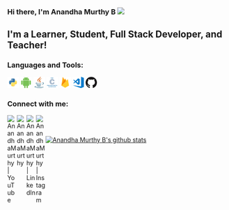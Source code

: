 ### Hi there, I'm Anandha Murthy B <img src="https://media.giphy.com/media/hvRJCLFzcasrR4ia7z/giphy.gif" width="25px">



## I'm a Learner, Student, Full Stack Developer, and Teacher!

<!--
**anandhamurthy/anandhamurthy** is a ✨ _special_ ✨ repository because its `README.md` (this file) appears on your GitHub profile.

Here are some ideas to get you started:

- 🔭 I’m currently working on ...
- 🌱 I’m currently learning ...
- 👯 I’m looking to collaborate on ...
- 🤔 I’m looking for help with ...
- 💬 Ask me about ...
- 📫 How to reach me: ...
- 😄 Pronouns: ...
- ⚡ Fun fact: ...
-->

### Languages and Tools:

<code><img height="26" src="https://raw.githubusercontent.com/github/explore/80688e429a7d4ef2fca1e82350fe8e3517d3494d/topics/python/python.png"></code>
<code><img height="26" src="https://raw.githubusercontent.com/github/explore/80688e429a7d4ef2fca1e82350fe8e3517d3494d/topics/android/android.png"></code>
<code><img height="26" src="https://raw.githubusercontent.com/github/explore/80688e429a7d4ef2fca1e82350fe8e3517d3494d/topics/java/java.png"></code>
<code><img height="26" src="https://raw.githubusercontent.com/github/explore/80688e429a7d4ef2fca1e82350fe8e3517d3494d/topics/c/c.png"></code>
<code><img height="26" src="https://raw.githubusercontent.com/github/explore/80688e429a7d4ef2fca1e82350fe8e3517d3494d/topics/firebase/firebase.png"></code>
<code><img height="26" src="https://raw.githubusercontent.com/github/explore/80688e429a7d4ef2fca1e82350fe8e3517d3494d/topics/visual-studio-code/visual-studio-code.png"></code>
<code><img height="26" src="https://raw.githubusercontent.com/github/explore/78df643247d429f6cc873026c0622819ad797942/topics/github/github.png"></code>


### Connect with me:

[<img align="left" alt="AnandhaMurthy | YouTube" width="22px" src="https://cdn.jsdelivr.net/npm/simple-icons@v3/icons/youtube.svg" />][youtube]
[<img align="left" alt="AnandhaMurthy" width="22px" src="https://cdn.jsdelivr.net/npm/simple-icons@v3/icons/twitter.svg" />][twitter]
[<img align="left" alt="AnandhaMurthy | LinkedIn" width="22px" src="https://cdn.jsdelivr.net/npm/simple-icons@v3/icons/linkedin.svg" />][linkedin]
[<img align="left" alt="AnandhaMurthy | Instagram" width="22px" src="https://cdn.jsdelivr.net/npm/simple-icons@v3/icons/instagram.svg" />][instagram]

<br/>
<br/>


[![Anandha Murthy B's github stats](https://github-readme-stats.vercel.app/api?username=anandhamurthy)](https://github.com/anuraghazra/github-readme-stats)


[twitter]: https://twitter.com/Anandha_Murthy
[youtube]: https://youtube.com/channel/UC4I8cGb9uL_IIJ7tfjxsu0A
[instagram]: https://instagram.com/anandha_murthy_b
[linkedin]: https://linkedin.com/in/anandha-murthy-baskar-215328173
